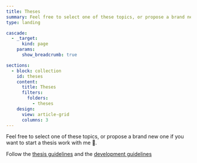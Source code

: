 ```yaml
---
title: Theses
summary: Feel free to select one of these topics, or propose a brand new one if you want to start a thesis work with me 🤝
type: landing

cascade:
  - _target:
      kind: page
    params:
      show_breadcrumb: true

sections:
  - block: collection
    id: theses
    content:
      title: Theses
      filters:
        folders:
          - theses
    design:
      view: article-grid
      columns: 3
---
```


Feel free to select one of these topics, or propose a brand new one if you want to start a thesis work with me 🤝.

Follow the [thesis guidelines](https://collab.di.uniba.it/tesi-di-laurea/linee-guida/) and the [development guidelines](https://collab.di.uniba.it/tesi-di-laurea/come-sviluppare-un-progetto-di-tesi/)